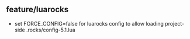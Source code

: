 ## feature/luarocks

 * set FORCE_CONFIG=false for luarocks config to allow loading project-side .rocks/config-5.1.lua

